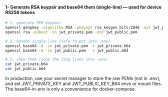 #### 1- Generate RSA keypair and base64 them (single-line) — used for device RS256 tokens

```bash
# 1. generate PEM keypair
openssl genpkey -algorithm RSA -pkeyopt rsa_keygen_bits:2048 -out jwt_private.pem
openssl rsa -pubout -in jwt_private.pem -out jwt_public.pem

# 2. base64 single-line (safe to put into .env)
openssl base64 -A -in jwt_private.pem  > jwt_private.b64
openssl base64 -A -in jwt_public.pem   > jwt_public.b64

# 3. show them (copy the long lines into .env)
cat jwt_private.b64
cat jwt_public.b64

```

In production, use your secret manager to store the raw PEMs (not in .env), and set JWT_PRIVATE_KEY and JWT_PUBLIC_KEY_B64 envs or mount files. The base64-in-env is only a convenience for docker-compose.



